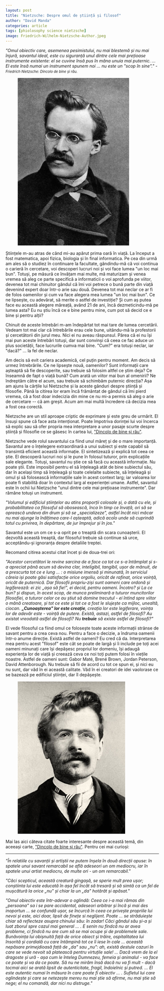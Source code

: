```yaml
---
layout: post
title: "Nietzsche: Despre omul de știință și filosof"
author: "David Manda"
categories: article
tags: [phiolosophy science nietzsche]
image: Friedrich-Wilhelm-Nietzsche-Author.jpeg
---
```


_"Omul obiectiv care, asemenea pesimistului, nu mai blestemă și nu mai înjură, savantul ideal, este cu siguranță unul dintre cele mai prețioase instrumente existente: el se cuvine însă pus în mâna unuia mai puternic. ... El este însă numai un instrument spunem noi ... nu este un "scop în sine"."_ - <i><small>Friedrich Nietzsche: Dincolo de bine și rău.</small></i>

<figure>
  <img src="/assets/img/Nietzsche1869.jpeg" alt="drawing" height=550/>
</figure>

Științele m-au atras de când mi-au apărut prima oară în viață. La început a fost matematica, apoi fizica, biologia și în final informatica. Pe cea din urmă am ales să o studiez în continuare la facultate, gândindu-mă că voi continua o carieră în cercetare, voi descoperi lucruri noi și voi face lumea "un loc mai bun". Totuși, pe măsură ce învățam mai multe, mă maturizam și venea vremea să aleg ce parte specifică a informaticii o voi aprofunda pe viitor, devenea tot mai chinuitor gândul că îmi voi petrece o bună parte din viață devenind expert doar într-o arie sau două. Devenea tot mai neclar ce ar fi de folos oamenilor și cum va face alegera mea lumea "un loc mai bun". Ce ne lipsește, cu adevărat, să merite o astfel de investiție? Și cum aș putea face eu această alegere măreață, având 21 de ani, încă dezmeticindu-mă pe lumea asta? Eu nu știu încă ce e bine pentru mine, cum pot să decid ce e bine și pentru alții?

Chinuit de aceste întrebări m-am îndepărtat tot mai tare de lumea cercetării. Vedeam tot mai clar că întrebările erau cele bune, uitându-mă la profestorii și cercetătorii din jurul meu. Nici ei nu aveau răspunsul. Părea că ei nu își mai pun aceste întrebări totuși, dar sunt convinși că ceea ce fac aduce un plus societății, face lucrurile cumva mai bine. "Cum?" era totuși neclar, iar "dacă?" ... la fel de neclar.

Am decis să evit cariera academică, cel puțin pentru moment. Am decis să urmez întrebrările. Ce ne lipsește nouă, oamenilor? Sunt informații care așteaptă să fie descoperite, sau trebuie să folosim altfel ce știm deja? Ce înseamnă de fapt o viață bună? Cum arată un viitor mai bun al omenirii? Ne îndreptăm către el acum, sau trebuie să schimbăm puternic direcția? Așa am ajuns la cărțile lui Nietzsche și la aceste gânduri despre știință și filosofie. Până la citirea lor eram încă frământat de gândul că îmi pierd vremea, că a fost doar indecizia din mine ce nu mi-a permis să aleg o arie de cercetare -- că am greșit. Acum am mai multă încredere că decizia mea a fost cea corectă.

Nietzsche are un stil aproape criptic de exprimare și este greu de urmărit. El însuși spune că face asta intenționat. Poate împotriva dorinței lui voi încerca să explic sau să ofer propria mea interpretare a unor pasaje scurte despre știință și filosofie ce se găsesc în cartea lui, ["Dincolo de bine și rău"](https://carturesti.ro/carte/dincolo-de-bine-si-de-rau-734831523?p=2).

Nietzsche vede rolul savantului ca fiind unul măreț și de o mare importanță. Savantul are o înțelegere extraordinară a unui subiect și este capabil să transimtă eficient această informație. El sintetizează și explică tot ceea ce știe. El descoperă lucruri noi și le pune în folosul tuturor, prin explicațiile sale elegante. Totuși, savantul nu știe ce să facă cu această informație. Nu poate știi. Este imposibil pentru el să înțeleagă atât de bine subiectul său, dar în același timp să înțeleagă și toate celelalte subiecte, să înțeleagă și omul și să folosească informațiile sale în acest context larg; iar valoarea lor poate fi stabilită doar în contextul larg al experienței umane. Astfel, savantul este în ochii lui Nietzsche "unul dintre cele mai prețioase instrumente". Dar rămâne totuși un instrument.

_"Volumul și edificiul științelor au atins proporții colosale și, o dată cu ele, și probabilitatea ca filosoful să obosească, înca în timp ce învață, ori să se oprească undeva din drum și să se „specializeze", astfel încât nici măcar nu mai ajunge la înălțimea care-l așteaptă, adică acolo unde să cuprindă totul cu privirea, în depărtare, de jur împrejur și în jos."_

Savantul este un om ce s-a oprit pe o treaptă din scara cunoașterii. El dezvoltă această treaptă, dar filosoful trebuie să continue să urce, acceptându-și ignoranța despre detaliile treptei.

Recomand citirea acestui citat încet și de doua-trei ori:

_"Acestor cercetători le revine sarcina de a face ca tot ce s-a întâmplat și s-a apreciat până acum să devina clar, inteligibil, tangibil, ușor de mânuit, de a prescurta tot ce e lung ... : o misiune imensă și minunată, în serviciul căreia iși poate găsi satisfacție orice orgoliu, oricât de rafinat, orice voință, oricât de puternică. Dar filosofii propriu-ziși sunt oameni care ordonă și legiferează: ei zic „așa să fie!", ei decid, pentru oameni. Încotro? și La ce bun? și dispun, în acest scop, de munca preliminară a tuturor muncitorilor filosofiei, a tuturor celor ce au știut să domine trecutul - ei întind spre viitor o mână creatoare, și tot ce este și tot ce a fost le slujește ca mijloc, unealtă, ciocan. **„Cunoașterea" lor este creație**, creația lor este legiferare, voința lor de adevăr este - voință de putere. Există, astazi, astfel de filosofi? Au existat vreodată astfel de filosofi? Nu **trebuie** să existe astfel de filosofi?"_

El vede filosoful ca fiind omul ce folosește toate aceste informații strânse de savant pentru a crea ceva nou. Pentru a face o decizie, a îndruma oamenii într-o anume direcție. Există astfel de oameni? Eu cred că da. Interpretarea mea pentru acest "filosof" este cât se poate de largă și îi include pe toți acei oameni minunați care își depășesc propriul lor domeniu, își adaugă experiența lor de viață și creează ceva ce noi toți putem folosi în viețile noastre. Astfel de oameni sunt: Gabor Maté, Brené Brown, Jordan Peterson, David Attenborough. Nu trebuie să fii de acord cu tot ce spun ei, și nici eu nu sunt, dar văd în ei această calitate. Văd în ei creatori de idei vaolorase ce se bazează pe edificiul științei, dar îl depășește.

<figure>
  <img src="/assets/img/Nietzsche.jpeg" alt="drawing" height=500/>
</figure>

Mai las aici câteva citate foarte interesante despre această temă, din aceeași carte, ["Dincolo de bine și rău"](https://carturesti.ro/carte/dincolo-de-bine-si-de-rau-734831523?p=2). Pentru cei mai curioși:

---

_"În relatiile cu savanții și artiștii ne putem înșela în două direcții opuse: în spatele unui savant remarcabil se află adeseori un om mediocru, iar în spatele unui artist mediocru, de multe ori - un om remarcabil."_

_"Căci scepticul, această creatură gingașă, se sperie mult prea ușor; conștiinta lui este educată în așa fel încât să tresară și să simtă ca un fel de mușcătură la orice „nu" și chiar la un „da" hotărât și apăsat."_

_"Omul obiectiv este într-adevar o oglindă: Ceea ce i-a mai rămas din „persoana" sa i se pare accidental, adeseori arbitrar și încă și mai des inoportun ... se confundă ușor, se încurcă în ceea ce privește propriile lui nevoi și este, aici doar, lipsit de finețe si neglijent. Poate ... se străduiește chiar să reflecteze asupra chinului său: în zadar! Căci gândul său și-a și luat zborul spre cazul mai general ... . E senin nu findcă nu ar avea probleme, ci findcă nu are cum să se mai ocupe și de problemele sale. Bunăvoința lui obișnuită față de orice obiect și trăire, ospitalitatea lui însorită și cordială cu care întâmpină tot ce îi iese în cale ... această nepăsare primejdioasă față de „da" sau „nu": ah, există destule cazuri în care se vede nevoit să platească pentru virtuțile sale! ... Dacă vrem de la el dragoste și ură - așa cum le înteleg Dumnezeu, femeia și animalul - va face ce poate și va da ce poate. Să nu ne mirăm însă dacă nu va fi mult - dacă tocmai aici se arată lipsit de autenticitate, fragil, îndoielnic și putred. ... El este autentic numai în măsura în care poate fi obiectiv ... . Sufletul lui care oglindește și care se netezește mereu nu mai știe să afirme, nu mai știe să nege; el nu comandă, dar nici nu distruge."_

